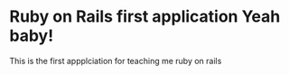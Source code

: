 # Ruby on Rails first application Yeah baby!

This is the first appplciation for teaching me ruby on rails